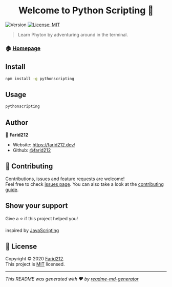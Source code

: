 <h1 align="center">Welcome to Python Scripting 👋</h1>
<p>
  <img alt="Version" src="https://img.shields.io/badge/version-1.0.6-blue.svg?cacheSeconds=2592000" />
  <a href="https://github.com/Farid212/pythonscripting/blob/master/LICENSE" target="_blank">
    <img alt="License: MIT" src="https://img.shields.io/badge/License-MIT-yellow.svg" />
  </a>
</p>

> Learn Phyton by adventuring around in the terminal.

### 🏠 [Homepage](pythonscripting.com)

## Install

```sh
npm install -g pythonscripting
```

## Usage

```sh
pythonscripting
```



## Author

👤 **Farid212**

* Website: https://farid212.dev/
* Github: [@farid212](https://github.com/farid212)

## 🤝 Contributing

Contributions, issues and feature requests are welcome!<br />Feel free to check [issues page](https://github.com/Farid212/pythonscripting/issues). You can also take a look at the [contributing guide](na).

## Show your support

Give a ⭐️ if this project helped you!

inspired by [JavaScripting](https://github.com/workshopper/javascripting)

## 📝 License

Copyright © 2020 [Farid212](https://github.com/farid212).<br />
This project is [MIT](https://github.com/Farid212/pythonscripting/blob/master/LICENSE) licensed.

***
_This README was generated with ❤️ by [readme-md-generator](https://github.com/kefranabg/readme-md-generator)_
